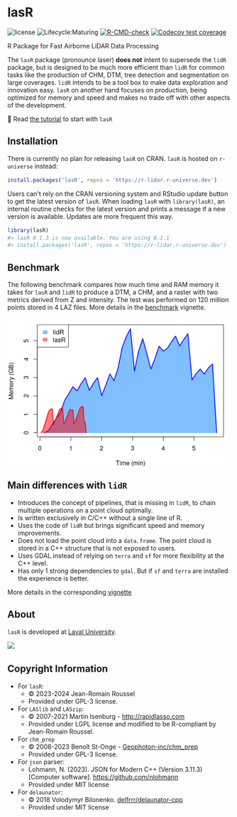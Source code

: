 # lasR

![license](https://img.shields.io/badge/Licence-GPL--3-blue.svg)
![Lifecycle:Maturing](https://img.shields.io/badge/Lifecycle-Maturing-339999)
[![R-CMD-check](https://github.com/r-lidar/lasR/actions/workflows/R-CMD-check.yaml/badge.svg)](https://github.com/r-lidar/lasR/actions/workflows/R-CMD-check.yaml)
[![Codecov test coverage](https://codecov.io/gh/r-lidar/lasR/branch/main/graph/badge.svg)](https://app.codecov.io/gh/r-lidar/lasR?branch=main)

R Package for Fast Airborne LiDAR Data Processing

The `lasR` package (pronounce laser) **does not** intent to supersede the `lidR` package, but is designed to be much more efficient than `lidR` for common tasks like the production of CHM, DTM, tree detection and segmentation on large coverages. `lidR` intends to be a tool box to make data exploration and innovation easy. `lasR` on another hand focuses on production, being optimized for memory and speed and makes no trade off with other aspects of the development.

:book: Read [the tutorial](https://r-lidar.github.io/lasR/articles/tutorial.html) to start with `lasR`

## Installation

There is currently no plan for releasing `lasR` on CRAN. `lasR` is hosted on `r-universe` instead:

```r
install.packages('lasR', repos = 'https://r-lidar.r-universe.dev')
```

Users can't rely on the CRAN versioning system and RStudio update button to get the latest version of `lasR`. When loading `lasR` with `library(lasR)`, an internal routine checks for the latest version and prints a message if a new version is available. Updates are more frequent this way.

```r
library(lasR)
#> lasR 0.1.3 is now available. You are using 0.1.1
#> install.packages('lasR', repos = 'https://r-lidar.r-universe.dev')
```

## Benchmark

The following benchmark compares how much time and RAM memory it takes for `lasR` and `lidR` to produce a DTM, a CHM, and a raster with two metrics derived from Z and intensity. The test was performed on 120 million points stored in 4 LAZ files. More details in the [benchmark](https://r-lidar.github.io/lasR/articles/benchmarks.html) vignette.

<img src="man/figures/readme_benchmark.png" style="display: block; margin: auto;" />

## Main differences with `lidR`

- Introduces the concept of pipelines, that is missing in `lidR`, to chain multiple operations on a point cloud optimally.
- Is written exclusively in C/C++ without a single line of R.
- Uses the code of `lidR` but brings significant speed and memory improvements.
- Does not load the point cloud into a `data.frame`. The point cloud is stored in a C++ structure that is not exposed to users.
- Uses GDAL instead of relying on `terra` and `sf` for more flexibility at the C++ level.
- Has only 1 strong dependencies to `gdal`. But if `sf` and  `terra` are installed the experience is better.

More details in the corresponding [vignette](https://r-lidar.github.io/lasR/articles/lasR1.html#main-differences-between-lasr-and-lidr)

## About

`lasR` is developed at [Laval University](https://www.ulaval.ca/en).

<img src="https://upload.wikimedia.org/wikipedia/fr/b/bf/Universit%C3%A9_Laval_logo_et_texte.svg" width="300">

## Copyright Information

- For `lasR`:
  - © 2023-2024 Jean-Romain Roussel
  - Provided under GPL-3 license.
- For `LASlib` and `LASzip`:
  - © 2007-2021 Martin Isenburg - <http://rapidlasso.com>
  - Provided under LGPL license and modified to be R-compliant by
    Jean-Romain Roussel.
- For `chm_prep`
  - © 2008-2023 Benoît St-Onge - [Geophoton-inc/chm_prep](https://github.com/Geophoton-inc/chm_prep)
  - Provided under GPL-3 license.
- For `json` parser:
  - Lohmann, N. (2023). JSON for Modern C++ (Version 3.11.3) [Computer software]. https://github.com/nlohmann
  - Provided under MIT license
- For `delaunator`:
  - © 2018 Volodymyr Bilonenko. [delfrrr/delaunator-cpp](https://github.com/delfrrr/delaunator-cpp)
  - Provided under MIT license
